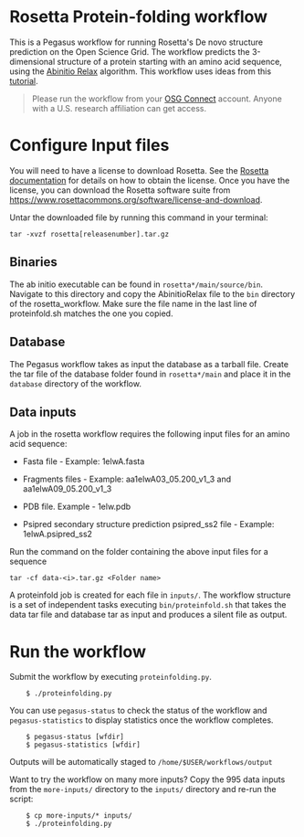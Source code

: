 # Rosetta Protein-folding workflow

This is a Pegasus workflow for running Rosetta's De novo structure prediction on the Open Science Grid. The workflow predicts the 3-dimensional structure of a protein starting with an amino acid sequence, using the [Abinitio Relax](https://new.rosettacommons.org/docs/latest/application_documentation/structure_prediction/abinitio-relax#algorithm) algorithm. This workflow uses ideas from this [tutorial](https://www.rosettacommons.org/demos/latest/tutorials/denovo_structure_prediction/Denovo_structure_prediction).

> Please run the workflow from your [OSG Connect](https://www.osgconnect.net) account. Anyone with a U.S. research affiliation can get access.


# Configure Input files
You will need to have a license to download Rosetta. See the [Rosetta documentation](https://www.rosettacommons.org/demos/latest/tutorials/install_build/install_build) for details on how to obtain the license. Once you have the license, you can download the Rosetta software suite from https://www.rosettacommons.org/software/license-and-download.

Untar the downloaded file by running this command in your terminal:

```tar -xvzf rosetta[releasenumber].tar.gz```

## Binaries

The ab initio executable can be found in ```rosetta*/main/source/bin```. Navigate to this directory and copy the AbinitioRelax file to the ```bin``` directory of the rosetta_workflow. Make sure the file name in the last line of proteinfold.sh matches the one you copied. 

## Database
The Pegasus workflow takes as input the database as a tarball file. Create the tar file of the database folder found in ```rosetta*/main``` and place it in the ```database``` directory of the workflow. 

## Data inputs
A job in the rosetta workflow requires the following input files for an amino acid sequence:

* Fasta file - Example: 1elwA.fasta

* Fragments files - Example: aa1elwA03_05.200_v1_3 and aa1elwA09_05.200_v1_3

* PDB file. Example - 1elw.pdb

* Psipred secondary structure prediction psipred_ss2 file - Example: 1elwA.psipred_ss2

Run the command on the folder containing the above input files for a sequence

```tar -cf data-<i>.tar.gz <Folder name> ```

A proteinfold job is created for each file in ```inputs/```. The workflow structure is a set of independent tasks executing ```bin/proteinfold.sh``` that takes the data tar file and database tar as input and produces a silent file as output.

# Run the workflow

Submit the workflow by executing ```proteinfolding.py```.

        $ ./proteinfolding.py

You can use ```pegasus-status``` to check the status of the workflow and ```pegasus-statistics``` to display statistics once the workflow completes. 

        $ pegasus-status [wfdir]
        $ pegasus-statistics [wfdir]

Outputs will be automatically staged to ```/home/$USER/workflows/output```

Want to try the workflow on many more inputs? Copy the 995 data inputs from the ```more-inputs/``` directory to the ```inputs/``` directory and re-run the script:

        $ cp more-inputs/* inputs/
        $ ./proteinfolding.py


